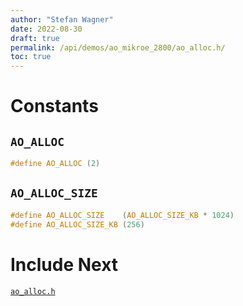 ```yaml
---
author: "Stefan Wagner"
date: 2022-08-30
draft: true
permalink: /api/demos/ao_mikroe_2800/ao_alloc.h/
toc: true
---
```


# Constants

## `AO_ALLOC`

```c
#define AO_ALLOC (2)
```

## `AO_ALLOC_SIZE`

```c
#define AO_ALLOC_SIZE    (AO_ALLOC_SIZE_KB * 1024)
#define AO_ALLOC_SIZE_KB (256)
```

# Include Next

[`ao_alloc.h`](../../src/ao_sys/ao_alloc.h.md)
